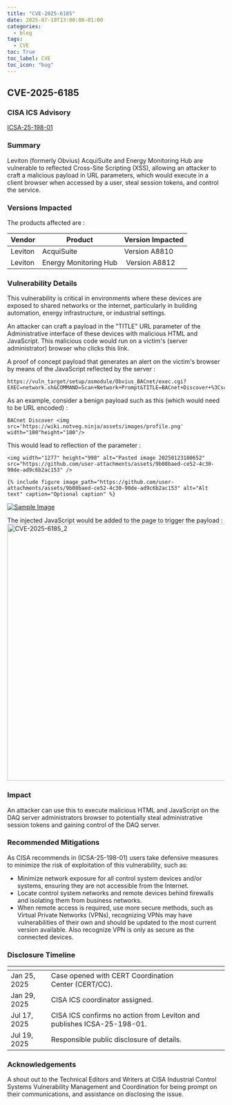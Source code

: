 ```yaml
---
title: "CVE-2025-6185"
date: 2025-07-19T13:00:00-01:00
categories:
  - blog
tags:
  - CVE
toc: True
toc_label: CVE
toc_icon: "bug"
---
```


## CVE-2025-6185

### CISA ICS Advisory 
[ICSA-25-198-01](https://www.cisa.gov/news-events/ics-advisories/icsa-25-198-01)

### Summary
Leviton (formerly Obvius) AcquiSuite and Energy Monitoring Hub are vulnerable to reflected Cross-Site Scripting (XSS), allowing an attacker to craft a malicious payload in URL parameters, which would execute in a client browser when accessed by a user, steal session tokens, and control the service.

### Versions Impacted 

The products affected are :

| Vendor        | Product        | Version Impacted                |
| --------------| -------------- | ------------------------------ |
| Leviton      | AcquiSuite        | Version A8810                |
| Leviton     | Energy Monitoring Hub     |  Version A8812                     |

### Vulnerability Details
This vulnerability is critical in environments where these devices are exposed to shared networks or the internet, particularly in building automation, energy infrastructure, or industrial settings.

An attacker can craft a payload in the "TITLE" URL parameter of the Administrative interface of these devices with malicious HTML and JavaScript. This malicious code would run on a victim's (server administrator) browser who clicks this link.

A proof of concept payload that generates an alert on the victim's browser by means of the JavaScript reflected by the server :
```
https://vuln_target/setup/asmodule/Obvius_BACnet/exec.cgi?EXEC=network.sh&COMMAND=Scan+Network+Prompt&TITLE=BACnet+Discover+%3Cscript%3Ealert%28document.domain%29%3C%2Fscript%3E
```

As an example, consider a benign payload such as this (which would need to be URL encoded) :
```
BACnet Discover <img src='https://wiki.notveg.ninja/assets/images/profile.png' width="100"height="100"/>
```

This would lead to reflection of the parameter : 
```
<img width="1277" height="998" alt="Pasted image 20250123180652" src="https://github.com/user-attachments/assets/9b08baed-ce52-4c30-90de-ad9c6b2ac153" />

{% include figure image_path="https://github.com/user-attachments/assets/9b08baed-ce52-4c30-90de-ad9c6b2ac153" alt="Alt text" caption="Optional caption" %}
```
<a href="https://github.com/user-attachments/assets/9b08baed-ce52-4c30-90de-ad9c6b2ac153" class="image-popup">
  <img src="https://github.com/user-attachments/assets/9b08baed-ce52-4c30-90de-ad9c6b2ac153" alt="Sample Image" style="max-width: 300px;">
</a>


The injected JavaScript would be added to the page to trigger the payload :
<img width="1831" height="595" alt="CVE-2025-6185_2" src="https://github.com/user-attachments/assets/c794c8a5-58f7-41ce-bed8-e72b8e6cb39c" />

### Impact 
An attacker can use this to execute malicious HTML and JavaScript on the DAQ server administrators browser to potentially steal administrative session tokens and gaining control of the DAQ server.

### Recommended Mitigations

As CISA recommends in (ICSA-25-198-01) users take defensive measures to minimize the risk of exploitation of this vulnerability, such as:

- Minimize network exposure for all control system devices and/or systems, ensuring they are not accessible from the Internet.
- Locate control system networks and remote devices behind firewalls and isolating them from business networks.
- When remote access is required, use more secure methods, such as Virtual Private Networks (VPNs), recognizing VPNs may have vulnerabilities of their own and should be updated to the most current version available. Also recognize VPN is only as secure as the connected devices.

### Disclosure Timeline

| <!-- -->     | <!-- -->                                                               |
| ------------ | ---------------------------------------------------------------------- |
| Jan 25, 2025 | Case opened with CERT Coordination Center (CERT/CC).                   |
| Jan 29, 2025 | CISA ICS coordinator assigned.                                         |
| Jul 17, 2025 | CISA ICS confirms no action from Leviton and publishes ICSA-25-198-01. |
| Jul 19, 2025 | Responsible public disclosure of details.                              |

### Acknowledgements
A shout out to the Technical Editors and Writers at CISA Industrial Control Systems Vulnerability Management and Coordination for being prompt on their communications, and assistance on disclosing the issue.




